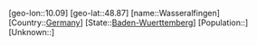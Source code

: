 ﻿---
location: [48.87,10.09]
type: City
tags:
- geo/City


SpocWebEntityId: 35464
isDeleted: false
confidential: public

---
[geo-lon::10.09]
[geo-lat::48.87]
[name::Wasseralfingen]
[Country::[Germany](geo/Continent/Europe/Germany.md)]
[State::[Baden-Wuerttemberg](geo/Continent/Europe/Germany/Baden-Wuerttemberg.md)]
[Population::]
[Unknown::]

